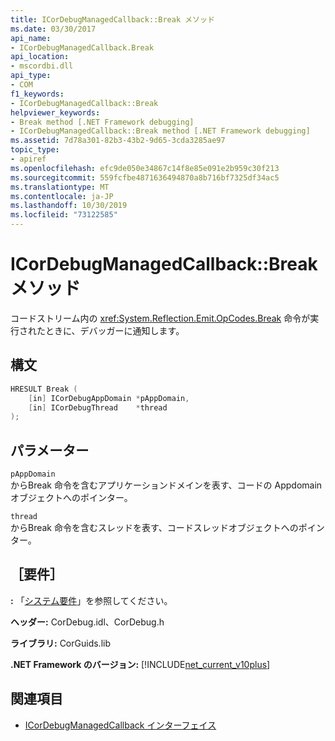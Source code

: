 ```yaml
---
title: ICorDebugManagedCallback::Break メソッド
ms.date: 03/30/2017
api_name:
- ICorDebugManagedCallback.Break
api_location:
- mscordbi.dll
api_type:
- COM
f1_keywords:
- ICorDebugManagedCallback::Break
helpviewer_keywords:
- Break method [.NET Framework debugging]
- ICorDebugManagedCallback::Break method [.NET Framework debugging]
ms.assetid: 7d78a301-82b3-43b2-9d65-3cda3285ae97
topic_type:
- apiref
ms.openlocfilehash: efc9de050e34867c14f8e85e091e2b959c30f213
ms.sourcegitcommit: 559fcfbe4871636494870a8b716bf7325df34ac5
ms.translationtype: MT
ms.contentlocale: ja-JP
ms.lasthandoff: 10/30/2019
ms.locfileid: "73122585"
---
```

# <a name="icordebugmanagedcallbackbreak-method"></a>ICorDebugManagedCallback::Break メソッド

コードストリーム内の <xref:System.Reflection.Emit.OpCodes.Break> 命令が実行されたときに、デバッガーに通知します。

## <a name="syntax"></a>構文

```cpp
HRESULT Break (
    [in] ICorDebugAppDomain *pAppDomain,
    [in] ICorDebugThread    *thread
);
```

## <a name="parameters"></a>パラメーター

`pAppDomain`\
からBreak 命令を含むアプリケーションドメインを表す、コードの Appdomain オブジェクトへのポインター。

`thread`\
からBreak 命令を含むスレッドを表す、コードスレッドオブジェクトへのポインター。

## <a name="requirements"></a>［要件］

**:** 「[システム要件](../../../../docs/framework/get-started/system-requirements.md)」を参照してください。

**ヘッダー:** CorDebug.idl、CorDebug.h

**ライブラリ:** CorGuids.lib

**.NET Framework のバージョン:** [!INCLUDE[net_current_v10plus](../../../../includes/net-current-v10plus-md.md)]

## <a name="see-also"></a>関連項目

- [ICorDebugManagedCallback インターフェイス](icordebugmanagedcallback-interface.md)
